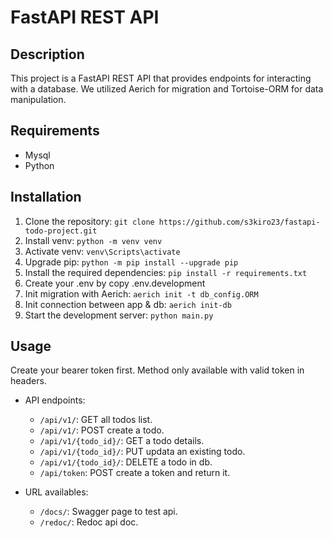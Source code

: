 # FastAPI REST API

## Description
This project is a FastAPI REST API that provides endpoints for interacting with a database.
We utilized Aerich for migration and Tortoise-ORM for data manipulation.

## Requirements

- Mysql
- Python

## Installation
1. Clone the repository: `git clone https://github.com/s3kiro23/fastapi-todo-project.git`
2. Install venv: `python -m venv venv`
3. Activate venv: `venv\Scripts\activate`
4. Upgrade pip: `python -m pip install --upgrade pip`
5. Install the required dependencies: `pip install -r requirements.txt`
6. Create your .env by copy .env.development
7. Init migration with Aerich: `aerich init -t db_config.ORM`
8. Init connection between app & db: `aerich init-db`
7. Start the development server: `python main.py`

## Usage
Create your bearer token first.
Method only available with valid token in headers.

- API endpoints:
  - `/api/v1/`: GET all todos list.
  - `/api/v1/`: POST create a todo.
  - `/api/v1/{todo_id}/`: GET a todo details.
  - `/api/v1/{todo_id}/`: PUT updata an existing todo.
  - `/api/v1/{todo_id}/`: DELETE a todo in db.
  - `/api/token`: POST create a token and return it.

- URL availables:
  - `/docs/`: Swagger page to test api.
  - `/redoc/`: Redoc api doc.

